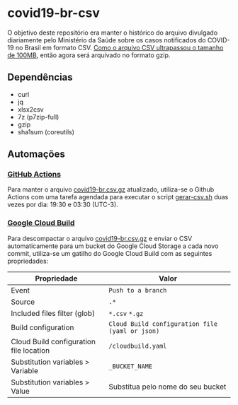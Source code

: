 # covid19-br-csv
O objetivo deste repositório era manter o histórico do arquivo divulgado diariamente pelo Ministério da Saúde sobre os casos notificados do COVID-19 no Brasil em formato CSV. [Como o arquivo CSV ultrapassou o tamanho de 100MB](https://docs.github.com/en/free-pro-team@latest/github/managing-large-files/what-is-my-disk-quota), então agora será arquivado no formato gzip.

## Dependências

* curl
* jq
* xlsx2csv
* 7z (p7zip-full)
* gzip
* sha1sum (coreutils)


## Automações

### [GitHub Actions](.github/workflows/gerar-csv.yml)
Para manter o arquivo [covid19-br.csv.gz](covid19-br.csv.gz) atualizado, utiliza-se o Github Actions com uma tarefa agendada para executar o script [gerar-csv.sh](gerar-csv.sh) duas vezes por dia: 19:30 e 03:30 (UTC-3).

### [Google Cloud Build](cloudbuild.yaml)
Para descompactar o arquivo [covid19-br.csv.gz](covid19-br.csv.gz) e enviar o CSV automaticamente para um bucket do Google Cloud Storage a cada novo commit, utiliza-se um gatilho do Google Cloud Build com as seguintes propriedades:

Propriedade | Valor
--- | ---
Event | `Push to a branch`
Source | `.*`
Included files filter (glob) | `*.csv` `*.gz`
Build configuration | `Cloud Build configuration file (yaml or json)`
Cloud Build configuration file location | `/cloudbuild.yaml`
Substitution variables > Variable | `_BUCKET_NAME`
Substitution variables > Value | Substitua pelo nome do seu bucket
